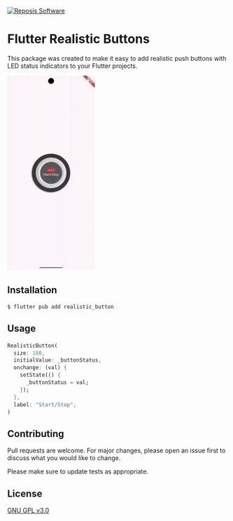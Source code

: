 <a href="https://reposis.com"><img src="https://reposis.com/logo.png" width="200" alt="Reposis Software" height="100"/></a>

# Flutter Realistic Buttons

This package was created to make it easy to add realistic push buttons with LED status indicators to your Flutter projects.

<img src="https://github.com/reposis/realistic_button/raw/main/realistic_button.gif" width="200" alt="Realistic Button Example Screenshot"/>

## Installation

```bash
$ flutter pub add realistic_button
```

## Usage

```dart
RealisticButton(
  size: 180,
  initialValue: _buttonStatus,
  onchange: (val) {
    setState(() {
      _buttonStatus = val;
    });
  },
  label: "Start/Stop",
)
```

## Contributing

Pull requests are welcome. For major changes, please open an issue first
to discuss what you would like to change.

Please make sure to update tests as appropriate.

## License

[GNU GPL v3.0](https://choosealicense.com/licenses/gpl-3.0/)
